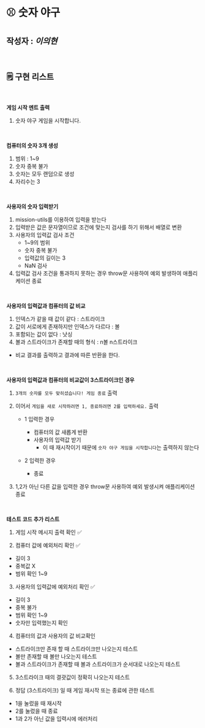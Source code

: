 # ⚾️ 숫자 야구

## 작성자 : _이의현_

<br>
   
## 🗒 구현 리스트

<br>

**게임 시작 멘트 출력**

1.  숫자 야구 게임을 시작합니다.

<br>

**컴퓨터의 숫자 3개 생성**

1. 범위 : 1~9
2. 숫자 중복 불가
3. 숫자는 모두 랜덤으로 생성
4. 자리수는 3

<br>

**사용자의 숫자 입력받기**

1. mission-utils를 이용하여 입력을 받는다
2. 입력받은 값은 문자열이므로 조건에 맞는지 검사를 하기 위해서 배열로 변환
3. 사용자의 입력값 검사 조건
   - 1~9의 범위
   - 숫자 중복 불가
   - 입력값의 길이는 3
   - NaN 검사
4. 입력값 검사 조건을 통과하지 못하는 경우 throw문 사용하여 예외 발생하여 애플리케이션 종료

<br>

**사용자의 입력값과 컴퓨터의 값 비교**

1. 인덱스가 같을 때 값이 같다 : 스트라이크
2. 값이 서로에게 존재하지만 인덱스가 다르다 : 볼
3. 포함되는 값이 없다 : 낫싱
4. 볼과 스트라이크가 존재할 때의 형식 : n볼 n스트라이크

- 비교 결과를 출력하고 결과에 따른 반환을 한다.

<br>

**사용자의 입력값과 컴퓨터의 비교값이 3스트라이크인 경우**

1. `3개의 숫자를 모두 맞히셨습니다! 게임 종료` 출력
2. 이어서 `게임을 새로 시작하려면 1, 종료하려면 2를 입력하세요.` 출력

   - 1 입력한 경우

     - 컴퓨터의 값 새롭게 반환
     - 사용자의 입력값 받기
       - 이 때 재시작이기 때문에 `숫자 야구 게임을 시작합니다`는 출력하지 않는다

   - 2 입력한 경우
     - 종료

3. 1,2가 아닌 다른 값을 입력한 경우 throw문 사용하여 예외 발생시켜 애플리케이션 종료

<br>

**테스트 코드 추가 리스트**

1. 게임 시작 메시지 출력 확인 ✅

2. 컴퓨터 값에 예외처리 확인 ✅

- 길이 3
- 중복값 X
- 범위 확인 1~9

3. 사용자의 입력값에 예외처리 확인 ✅

- 길이 3
- 중복 불가
- 범위 확인 1~9
- 숫자만 입력했는지 확인

4. 컴퓨터의 값과 사용자의 값 비교확인

- 스트라이크만 존재 할 때 스트라이크만 나오는지 테스트
- 볼만 존재할 때 볼만 나오는지 테스트
- 볼과 스트라이크가 존재할 때 볼과 스트라이크가 순서대로 나오는지 테스트

5. 3스트라이크 때의 결괏값이 정확히 나오는지 테스트

6. 정답 (3스트라이크) 일 때 게임 재시작 또는 종료에 관한 테스트

- 1을 눌렀을 때 재시작
- 2를 눌렀을 때 종료
- 1과 2가 아닌 값을 입력시에 에러처리
